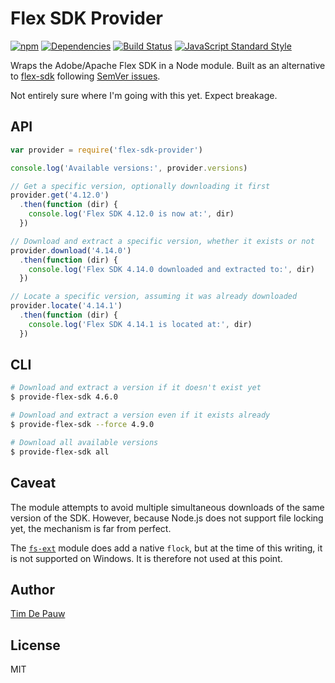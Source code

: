 # Flex SDK Provider

[![npm](https://img.shields.io/npm/v/flex-sdk-provider.svg)](https://www.npmjs.com/package/flex-sdk-provider) [![Dependencies](https://img.shields.io/david/timdp/flex-sdk-provider.svg)](https://david-dm.org/timdp/flex-sdk-provider) [![Build Status](https://img.shields.io/travis/timdp/flex-sdk-provider/master.svg)](https://travis-ci.org/timdp/flex-sdk-provider) [![JavaScript Standard Style](https://img.shields.io/badge/code%20style-standard-brightgreen.svg)](http://standardjs.com/)

Wraps the Adobe/Apache Flex SDK in a Node module. Built as an alternative to
[flex-sdk](https://www.npmjs.com/package/flex-sdk) following
[SemVer issues](https://github.com/mojombo/semver/issues/242).

Not entirely sure where I'm going with this yet. Expect breakage.

## API

```js
var provider = require('flex-sdk-provider')

console.log('Available versions:', provider.versions)

// Get a specific version, optionally downloading it first
provider.get('4.12.0')
  .then(function (dir) {
    console.log('Flex SDK 4.12.0 is now at:', dir)
  })

// Download and extract a specific version, whether it exists or not
provider.download('4.14.0')
  .then(function (dir) {
    console.log('Flex SDK 4.14.0 downloaded and extracted to:', dir)
  })

// Locate a specific version, assuming it was already downloaded
provider.locate('4.14.1')
  .then(function (dir) {
    console.log('Flex SDK 4.14.1 is located at:', dir)
  })
```

## CLI

```bash
# Download and extract a version if it doesn't exist yet
$ provide-flex-sdk 4.6.0

# Download and extract a version even if it exists already
$ provide-flex-sdk --force 4.9.0

# Download all available versions
$ provide-flex-sdk all
```

## Caveat

The module attempts to avoid multiple simultaneous downloads of the same version
of the SDK. However, because Node.js does not support file locking yet, the
mechanism is far from perfect.

The [`fs-ext`](https://www.npmjs.com/package/fs-ext) module does add a native
`flock`, but at the time of this writing, it is not supported on Windows. It is
therefore not used at this point.

## Author

[Tim De Pauw](https://tmdpw.eu/)

## License

MIT
